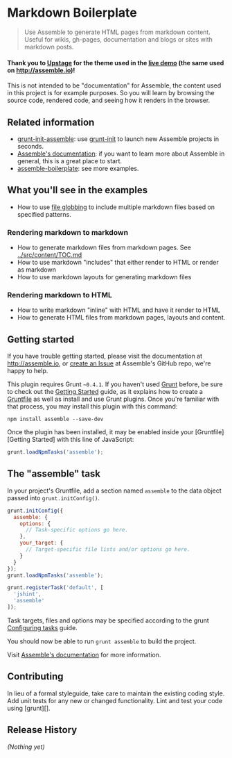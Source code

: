 # Markdown Boilerplate

> Use Assemble to generate HTML pages from markdown content. Useful for wikis, gh-pages, documentation and blogs or sites with markdown posts.

#### Thank you to [Upstage](https://github.com/upstage) for the theme used in the [live demo](https://github.com/assemble/boilerplate-markdown/) (the same used on http://assemble.io)!

This is not intended to be "documentation" for Assemble, the content used in this project is for example purposes. So you will learn by browsing the source code, rendered code, and seeing how it renders in the browser.

## Related information

* [grunt-init-assemble](https://github.com/assemble/grunt-init-assemble): use [grunt-init](http://gruntjs.com/project-scaffolding) to launch new Assemble projects in seconds.
* [Assemble's documentation](http://assemble.io): if you want to learn more about Assemble in general, this is a great place to start.
* [assemble-boilerplate](https://github.com/assemble/assemble-boilerplate): see more examples.


## What you'll see in the examples

* How to use [file globbing](https://github.com/isaacs/node-glob) to include multiple markdown files based on specified patterns.

### Rendering markdown to markdown

* How to generate markdown files from markdown pages. See [../src/content/TOC.md](../src/content/TOC.md)
* How to use markdown "includes" that either render to HTML or render as markdown
* How to use markdown layouts for generating markdown files

### Rendering markdown to HTML

* How to write markdown "inline" with HTML and have it render to HTML
* How to generate HTML files from markdown pages, layouts and content.


## Getting started

If you have trouble getting started, please visit the documentation at http://assemble.io, or [create an Issue](https://github.com/assemble/assemble/issues) at Assemble's GitHub repo, we're happy to help.

This plugin requires Grunt `~0.4.1`. If you haven't used [Grunt](http://gruntjs.com/) before, be sure to check out the [Getting Started](http://gruntjs.com/getting-started) guide, as it explains how to create a [Gruntfile](http://gruntjs.com/sample-gruntfile) as well as install and use Grunt plugins. Once you're familiar with that process, you may install this plugin with this command:

```shell
npm install assemble --save-dev
```

Once the plugin has been installed, it may be enabled inside your [Gruntfile][Getting Started] with this line of JavaScript:

```js
grunt.loadNpmTasks('assemble');
```

## The "assemble" task
In your project's Gruntfile, add a section named `assemble` to the data object passed into `grunt.initConfig()`.

```js
grunt.initConfig({
  assemble: {
    options: {
      // Task-specific options go here.
    },
    your_target: {
      // Target-specific file lists and/or options go here.
    }
  }
});
grunt.loadNpmTasks('assemble');

grunt.registerTask('default', [
  'jshint',
  'assemble'
]);
```
Task targets, files and options may be specified according to the grunt [Configuring tasks](http://gruntjs.com/configuring-tasks) guide.


You should now be able to run `grunt assemble` to build the project.

Visit [Assemble's documentation](http://assemble.io) for more information.


## Contributing
In lieu of a formal styleguide, take care to maintain the existing coding style. Add unit tests for any new or changed functionality. Lint and test your code using [grunt][].

## Release History
_(Nothing yet)_
